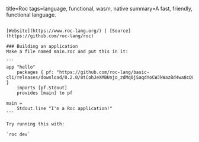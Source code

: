 title=Roc
tags=language, functional, wasm, native
summary=A fast, friendly, functional language.
~~~~~~

[Website](https://www.roc-lang.org/) | [Source](https://github.com/roc-lang/roc)

### Building an application
Make a file named main.roc and put this in it:

```
app "hello"
    packages { pf: "https://github.com/roc-lang/basic-cli/releases/download/0.2.0/8tCohJeXMBUnjo_zdMq0jSaqdYoCWJkWazBd4wa8cQU.tar.br" }
    imports [pf.Stdout]
    provides [main] to pf

main =
    Stdout.line "I'm a Roc application!"
```

Try running this with:

`roc dev`


